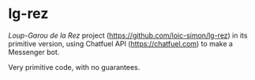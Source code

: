 # lg-rez

*Loup-Garou de la Rez* project (https://github.com/loic-simon/lg-rez) in
its primitive version, using Chatfuel API (https://chatfuel.com) to make
a Messenger bot.

Very primitive code, with no guarantees.

